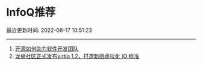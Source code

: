 # InfoQ推荐

最近更新时间: 2022-08-17 10:51:23

--- 
1. [开源如何助力软件开发团队](https://www.infoq.cn/article/UhDl1z5zO5qhiYkD4KES) 
2. [龙蜥社区正式发布virtio 1.2，打造新版虚拟化 IO 标准](https://www.infoq.cn/article/QF4BocH6R58D2fHVka0r) 
